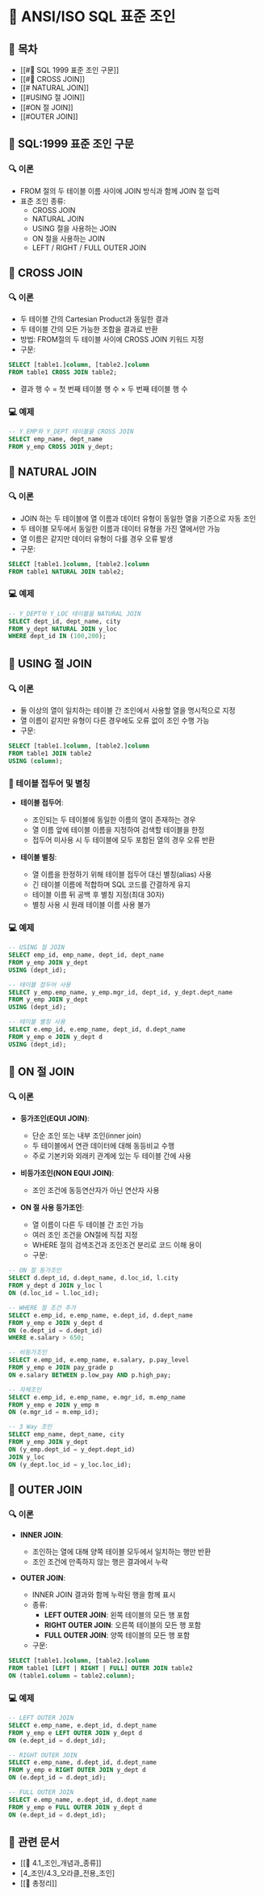 # 🔄 ANSI/ISO SQL 표준 조인

## 📑 목차
- [[#🔄 SQL 1999 표준 조인 구문]]
- [[#🔀 CROSS JOIN]]
- [[# NATURAL JOIN]]
- [[#USING 절 JOIN]]
- [[#ON 절 JOIN]]
- [[#OUTER JOIN]]

## 🔄 SQL:1999 표준 조인 구문
### 🔍 이론
- FROM 절의 두 테이블 이름 사이에 JOIN 방식과 함께 JOIN 절 입력
- 표준 조인 종류:
  - CROSS JOIN
  - NATURAL JOIN
  - USING 절을 사용하는 JOIN
  - ON 절을 사용하는 JOIN
  - LEFT / RIGHT / FULL OUTER JOIN

## 🔀 CROSS JOIN
### 🔍 이론
- 두 테이블 간의 Cartesian Product과 동일한 결과
- 두 테이블 간의 모든 가능한 조합을 결과로 반환
- 방법: FROM절의 두 테이블 사이에 CROSS JOIN 키워드 지정
- 구문: 
```sql
SELECT [table1.]column, [table2.]column  
FROM table1 CROSS JOIN table2;
```
- 결과 행 수 = 첫 번째 테이블 행 수 × 두 번째 테이블 행 수

### 💻 예제
```sql
-- Y_EMP와 Y_DEPT 테이블을 CROSS JOIN  
SELECT emp_name, dept_name  
FROM y_emp CROSS JOIN y_dept;
```
## 🔄 NATURAL JOIN
### 🔍 이론
- JOIN 하는 두 테이블에 열 이름과 데이터 유형이 동일한 열을 기준으로 자동 조인
- 두 테이블 모두에서 동일한 이름과 데이터 유형을 가진 열에서만 가능
- 열 이름은 같지만 데이터 유형이 다를 경우 오류 발생
- 구문:
```sql
SELECT [table1.]column, [table2.]column  
FROM table1 NATURAL JOIN table2;
```

### 💻 예제
```sql
-- Y_DEPT와 Y_LOC 테이블을 NATURAL JOIN  
SELECT dept_id, dept_name, city  
FROM y_dept NATURAL JOIN y_loc  
WHERE dept_id IN (100,200);
```
## 🔄 USING 절 JOIN
### 🔍 이론
- 둘 이상의 열이 일치하는 테이블 간 조인에서 사용할 열을 명시적으로 지정
- 열 이름이 같지만 유형이 다른 경우에도 오류 없이 조인 수행 가능
- 구문:
```sql
SELECT [table1.]column, [table2.]column  
FROM table1 JOIN table2  
USING (column);
```
### 📝 테이블 접두어 및 별칭
- **테이블 접두어**:
  - 조인되는 두 테이블에 동일한 이름의 열이 존재하는 경우
  - 열 이름 앞에 테이블 이름을 지정하여 검색할 테이블을 한정
  - 접두어 미사용 시 두 테이블에 모두 포함된 열의 경우 오류 반환

- **테이블 별칭**:
  - 열 이름을 한정하기 위해 테이블 접두어 대신 별칭(alias) 사용
  - 긴 테이블 이름에 적합하며 SQL 코드를 간결하게 유지
  - 테이블 이름 뒤 공백 후 별칭 지정(최대 30자)
  - 별칭 사용 시 원래 테이블 이름 사용 불가
### 💻 예제
```sql
-- USING 절 JOIN  
SELECT emp_id, emp_name, dept_id, dept_name  
FROM y_emp JOIN y_dept  
USING (dept_id);

-- 테이블 접두어 사용  
SELECT y_emp.emp_name, y_emp.mgr_id, dept_id, y_dept.dept_name  
FROM y_emp JOIN y_dept  
USING (dept_id);

-- 테이블 별칭 사용  
SELECT e.emp_id, e.emp_name, dept_id, d.dept_name  
FROM y_emp e JOIN y_dept d  
USING (dept_id);
```
## 🔄 ON 절 JOIN
### 🔍 이론
- **등가조인(EQUI JOIN)**:
  - 단순 조인 또는 내부 조인(inner join)
  - 두 테이블에서 연관 데이터에 대해 동등비교 수행
  - 주로 기본키와 외래키 관계에 있는 두 테이블 간에 사용

- **비등가조인(NON EQUI JOIN)**:
  - 조인 조건에 동등연산자가 아닌 연산자 사용

- **ON 절 사용 등가조인**:
  - 열 이름이 다른 두 테이블 간 조인 가능
  - 여러 조인 조건을 ON절에 직접 지정
  - WHERE 절의 검색조건과 조인조건 분리로 코드 이해 용이
  - 구문:
```sql
-- ON 절 등가조인  
SELECT d.dept_id, d.dept_name, d.loc_id, l.city  
FROM y_dept d JOIN y_loc l  
ON (d.loc_id = l.loc_id);

-- WHERE 절 조건 추가  
SELECT e.emp_id, e.emp_name, e.dept_id, d.dept_name  
FROM y_emp e JOIN y_dept d  
ON (e.dept_id = d.dept_id)  
WHERE e.salary > 650;

-- 비등가조인  
SELECT e.emp_id, e.emp_name, e.salary, p.pay_level  
FROM y_emp e JOIN pay_grade p  
ON e.salary BETWEEN p.low_pay AND p.high_pay;

-- 자체조인  
SELECT e.emp_id, e.emp_name, e.mgr_id, m.emp_name  
FROM y_emp e JOIN y_emp m  
ON (e.mgr_id = m.emp_id);

-- 3 Way 조인  
SELECT emp_name, dept_name, city  
FROM y_emp JOIN y_dept  
ON (y_emp.dept_id = y_dept.dept_id)  
JOIN y_loc  
ON (y_dept.loc_id = y_loc.loc_id);
```

## 🔄 OUTER JOIN
### 🔍 이론
- **INNER JOIN**:
  - 조인하는 열에 대해 양쪽 테이블 모두에서 일치하는 행만 반환
  - 조인 조건에 만족하지 않는 행은 결과에서 누락

- **OUTER JOIN**:
  - INNER JOIN 결과와 함께 누락된 행을 함께 표시
  - 종류:
    - **LEFT OUTER JOIN**: 왼쪽 테이블의 모든 행 포함
    - **RIGHT OUTER JOIN**: 오른쪽 테이블의 모든 행 포함
    - **FULL OUTER JOIN**: 양쪽 테이블의 모든 행 포함
  - 구문:
```sql
SELECT [table1.]column, [table2.]column  
FROM table1 [LEFT | RIGHT | FULL] OUTER JOIN table2  
ON (table1.column = table2.column);
```
### 💻 예제
```sql
-- LEFT OUTER JOIN  
SELECT e.emp_name, e.dept_id, d.dept_name  
FROM y_emp e LEFT OUTER JOIN y_dept d  
ON (e.dept_id = d.dept_id);

-- RIGHT OUTER JOIN  
SELECT e.emp_name, d.dept_id, d.dept_name  
FROM y_emp e RIGHT OUTER JOIN y_dept d  
ON (e.dept_id = d.dept_id);

-- FULL OUTER JOIN  
SELECT e.emp_name, e.dept_id, d.dept_name  
FROM y_emp e FULL OUTER JOIN y_dept d  
ON (e.dept_id = d.dept_id);
```
## 🔗 관련 문서
- [[📝 4.1_조인_개념과_종류]]
- [4_조인/4.3_오라클_전용_조인]
- [[📝 총정리]]
